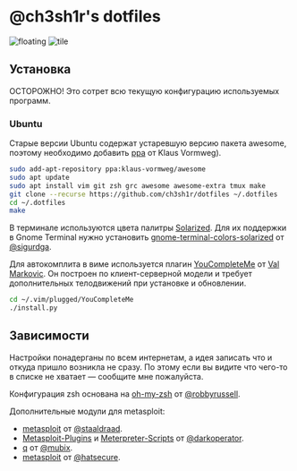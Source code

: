 # @ch3sh1r's dotfiles

![floating](http://dl.dropboxusercontent.com/u/12576522/linked/github-dotfiles/floating.png)
![tile](http://dl.dropboxusercontent.com/u/12576522/linked/github-dotfiles/tile.png)

## Установка

ОСТОРОЖНО! Это сотрет всю текущую конфигурацию используемых программ.

### Ubuntu

Старые версии Ubuntu содержат устаревшую версию пакета awesome,
поэтому необходимо добавить
[ppa](https://launchpad.net/~klaus-vormweg/+archive/awesome)
от Klaus Vormweg).

```bash
sudo add-apt-repository ppa:klaus-vormweg/awesome
sudo apt update
sudo apt install vim git zsh grc awesome awesome-extra tmux make
git clone --recurse https://github.com/ch3sh1r/dotfiles ~/.dotfiles
cd ~/.dotfiles
make
```

В терминале используются цвета палитры
[Solarized](http://ethanschoonover.com/solarized).
Для их поддержки в Gnome Terminal нужно установить
[gnome-terminal-colors-solarized](https://github.com/sigurdga/gnome-terminal-colors-solarized)
от [@sigurdga](https://github.com/sigurdga).

Для автокомплита в виме используется плагин
[YouCompleteMe](http://valloric.github.io/YouCompleteMe/)
от [Val Markovic](https://github.com/Valloric).
Он построен по клиент-серверной модели и
требует дополнительных телодвижений при установке и обновлении.

```bash
cd ~/.vim/plugged/YouCompleteMe
./install.py
```

## Зависимости

Настройки понадерганы по всем интернетам, а идея записать что и
откуда пришло возникла не сразу. По этому если вы видите что чего-то в
списке не хватает — сообщите мне пожалуйста.

Конфигурация zsh основана на
[oh-my-zsh](https://github.com/robbyrussell/oh-my-zsh)
от [@robbyrussell](https://github.com/robbyrussell).

Дополнительные модули для metasploit:
* [metasploit](https://github.com/staaldraad/metasploit)
  от [@staaldraad](https://github.com/staaldraad).
* [Metasploit-Plugins](https://github.com/darkoperator/Metasploit-Plugins)
  и [Meterpreter-Scripts](https://github.com/darkoperator/Meterpreter-Scripts)
  от [@darkoperator](https://github.com/darkoperator).
* [q](https://github.com/mubix/q)
  от [@mubix](https://github.com/mubix).
* [metasploit](https://github.com/hatsecure)
  от [@hatsecure](https://github.com/hatsecure/metasploit).
